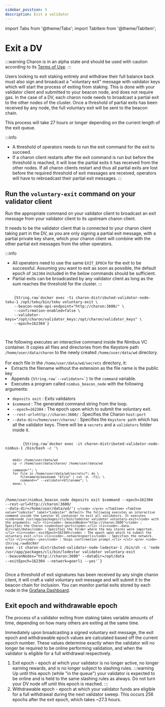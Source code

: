 ```yaml
---
sidebar_position: 5
description: Exit a validator
---
```


import Tabs from '@theme/Tabs';
import TabItem from '@theme/TabItem';

# Exit a DV

:::warning
Charon is in an alpha state and should be used with caution according to its [Terms of Use](https://obol.tech/terms.pdf).
:::

Users looking to exit staking entirely and withdraw their full balance back must also sign and broadcast a "voluntary exit" message with validator keys which will start the process of exiting from staking. This is done with your validator client and submitted to your beacon node, and does not require gas. In the case of a DV, each charon node needs to broadcast a partial exit to the other nodes of the cluster. Once a threshold of partial exits has been received by any node, the full voluntary exit will be sent to the beacon chain.

This process will take 27 hours or longer depending on the current length of the exit queue.

:::info
- A threshold of operators needs to run the exit command for the exit to succeed.
- If a charon client restarts after the exit command is run but before the threshold is reached, it will lose the partial exits it has received from the other nodes. If all charon clients restart and thus all partial exits are lost before the required threshold of exit messages are received, operators will have to rebroadcast their partial exit messages.
:::

## Run the `voluntary-exit` command on your validator client

Run the appropriate command on your validator client to broadcast an exit message from your validator client to its upstream charon client.

It needs to be the validator client that is connected to your charon client taking part in the DV, as you are only signing a partial exit message, with a partial private key share, which your charon client will combine with the other partial exit messages from the other operators. 

:::info
- All operators need to use the same `EXIT_EPOCH` for the exit to be successful. Assuming you want to exit as soon as possible, the default epoch of `162304` included in the below commands should be sufficient.
- Partial exits can be broadcasted by any validator client as long as the sum reaches the threshold for the cluster.
:::

<Tabs groupId="validator-clients">
  <TabItem value="teku" label="Teku" default>
    <pre>
      <code>
    {String.raw`docker exec -ti charon-distributed-validator-node-teku-1 /opt/teku/bin/teku voluntary-exit \
    --beacon-node-api-endpoint="http://charon:3600/" \
    --confirmation-enabled=false \
    --validator-keys="/opt/charon/validator_keys:/opt/charon/validator_keys" \
    --epoch=162304`}
      </code>
    </pre>
  </TabItem>
  <TabItem value="nimbus" label="Nimbus">
    The following executes an interactive command inside the Nimbus VC container. It copies all files and directories from the Keystore path <code>/home/user/data/charon</code> to the newly created <code>/home/user/data/wd</code> directory.
    <br/><br/>
    For each file in the <code>/home/user/data/wd/secrets</code> directory, it:
    <li>Extracts the filename without the extension as the file name is the public key</li>
    <li>Appends <code>{String.raw`--validator=<filename>`}</code> to the <code>command</code> variable.</li>
    <li>Executes a program called <code>nimbus_beacon_node</code> with the following arguments:</li>
    <ul>
      <li><code>deposits exit</code> : Exits validators</li>
      <li><code>$command</code> : The generated command string from the loop.</li>
      <li><code>--epoch=162304</code> : The epoch upon which to submit the voluntary exit.</li>
      <li><code>--rest-url=http://charon:3600/</code> : Specifies the Charon <code>host:port</code></li>
      <li><code>--data-dir=/home/user/charon/</code> : Specifies the <code>Keystore path</code> which has all the validator keys. There will be a <code>secrets</code> and a <code>validators</code> folder inside it.</li>
    </ul>
    <pre>
      <code>
        {String.raw`docker exec -it charon-distributed-validator-node-nimbus-1 /bin/bash -c '\
    
        mkdir /home/user/data/wd
        cp -r /home/user/data/charon/ /home/user/data/wd
    
        command=""; \
        for file in /home/user/data/wd/secrets/*; do \
            filename=$(basename "$file" | cut -d. -f1); \
            command+=" --validator=$filename"; \
        done; \
    
/home/user/nimbus_beacon_node deposits exit $command --epoch=162304 --rest-url=http://charon:3600/ --data-dir=/home/user/data/wd/'`}
      </code>
    </pre>
  </TabItem>
    <TabItem value="lodestar" label="Lodestar" default>
    The following executes an interactive command inside the Loestar VC container to exit all validators. It executes 
    <code>node /usr/app/packages/cli/bin/lodestar validator voluntary-exit</code> with the arguments:
    <ul>
      <li><code>--beaconNodes="http://charon:3600"</code> : Specifies the Charon <code>host:port</code>.</li>
      <li><code>--data-dir=/opt/data</code> : Specifies the folder where the key stores were imported.</li>
      <li><code>--exitEpoch=162304</code> : The epoch upon which to submit the voluntary exit.</li>
      <li><code>--network=goerli</code> : Specifies the network.</li>
      <li><code>--yes</code> : Skips confirmation prompt.</li>
    </ul>
    <pre>
      <code>
    {String.raw`docker exec -it charon-distributed-validator-node-lodestar-1 /bin/sh -c 'node /usr/app/packages/cli/bin/lodestar validator voluntary-exit --beaconNodes="http://charon:3600" --dataDir=/opt/data --exitEpoch=162304 --network=goerli --yes'`}
      </code>
    </pre>
  </TabItem>
</Tabs>

Once a threshold of exit signatures has been received by any single charon client, it will craft a valid voluntary exit message and will submit it to the beacon chain for inclusion. You can monitor partial exits stored by each node in the [Grafana Dashboard](https://github.com/ObolNetwork/charon-distributed-validator-node).

## Exit epoch and withdrawable epoch
The process of a validator exiting from staking takes variable amounts of time, depending on how many others are exiting at the same time.

Immediately upon broadcasting a signed voluntary exit message, the exit epoch and withdrawable epoch values are calculated based off the current epoch number. These values determine exactly when the validator will no longer be required to be online performing validation, and when the validator is eligible for a full withdrawal respectively.
1. Exit epoch - epoch at which your validator is no longer active, no longer earning rewards, and is no longer subject to slashing rules.
  :::warning
  Up until this epoch (while "in the queue") your validator is expected to be online and is held to the same slashing rules as always. Do not turn your DV node off until this epoch is reached.
  :::
2. Withdrawable epoch - epoch at which your validator funds are eligible for a full withdrawal during the next validator sweep.
This occurs 256 epochs after the exit epoch, which takes ~27.3 hours.

